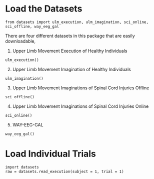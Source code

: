 # Load the Datasets

```
from datasets import ulm_execution, ulm_imagination, sci_online, sci_offline, way_eeg_gal
```

There are four different datasets in this package that are easily downloadable, 
1) Upper Limb Movement Execution of Healthy Individuals
```
ulm_execution()
```
2) Upper Limb Movement Imagination of Healthy Individuals
```
ulm_imagination()
```
3) Upper Limb Movement Imaginations of Spinal Cord Injuries Offline
```
sci_offline()
```
4) Upper Limb Movement Imaginations of Spinal Cord Injuries Online
```
sci_online()
```
5) WAY-EEG-GAL 
```
way_eeg_gal()
```

# Load Individual Trials

```
import datasets
raw = datasets.read_execution(subject = 1, trial = 1)
```
